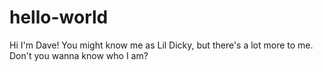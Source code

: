 # hello-world

Hi I'm Dave!
You might know me as Lil Dicky, but there's a lot more to me. Don't you wanna know who I am?
